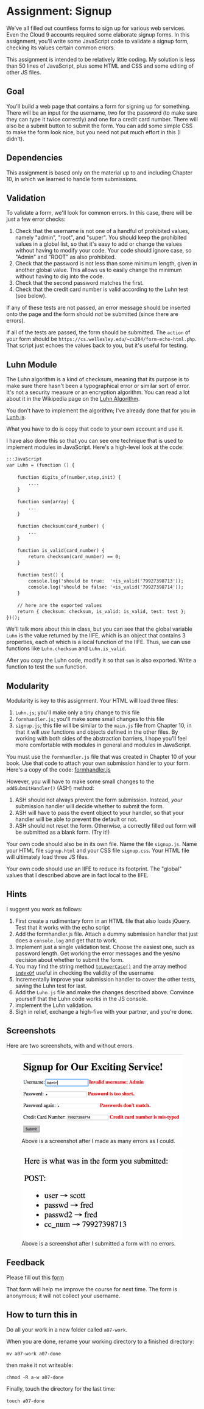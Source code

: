 # Assignment: Signup

We've all filled out countless forms to sign up for various web
services. Even the Cloud 9 accounts required some elaborate signup
forms. In this assignment, you'll write some JavaScript code to
validate a signup form, checking its values certain common errors.

This assignment is intended to be relatively little coding. My solution is
less than 50 lines of JavaScript, plus some HTML and CSS and some editing
of other JS files.

## Goal

You'll build a web page that contains a form for signing up for
something. There will be an input for the username, two for the
password (to make sure they can type it twice correctly) and one for a
credit card number. There will also be a submit button to submit the
form. You can add some simple CSS to make the form look nice, but
you need not put much effort in this (I didn't).

## Dependencies

This assignment is based only on the material up to and including Chapter
10, in which we learned to handle form submissions.

## Validation

To validate a form, we'll look for common errors. In this case, there
will be just a few error checks:

1. Check that the username is not one of a handful of prohibited
values, namely "admin", "root", and "super".  You should keep the
prohibited values in a global list, so that it's easy to
add or change the values without having to modify your code. Your
code should ignore case, so "Admin" and "ROOT" as also prohibited.
1. Check that the password is not less than some minimum length, given
in another global value. This allows us to easily change the
minimum without having to dig into the code.
1. Check that the second password matches the first.
1. Check that the credit card number is valid according to the Luhn
test (see below).

If any of these tests are not passed, an error message should be
inserted onto the page and the form should *not* be submitted (since
there are errors).

If all of the tests are passed, the form should be submitted. The
`action` of your form should be
`https://cs.wellesley.edu/~cs204/form-echo-html.php`. That script just
echoes the values back to you, but it's useful for testing.

## Luhn Module

The Luhn algorithm is a kind of checksum, meaning that its purpose is
to make sure there hasn't been a typographical error or similar sort
of error. It's not a security measure or an encryption algorithm. You
can read a lot about it in the Wikipedia page on the
[Luhn Algorithm](https://en.wikipedia.org/wiki/Luhn_algorithm).

You don't have to implement the algorithm; I've already done that for
you in [Lunh.js](Luhn.js).

What you have to do is copy that code to your own account and use it.

I have also done this so that you can see one technique that is used
to implement modules in JavaScript. Here's a high-level look at the
code:

```
:::JavaScript
var Luhn = (function () {

    function digits_of(number,step,init) {
        ....
    }
    
    function sum(array) {
        ...
    }

    function checksum(card_number) {
        ...
    } 

    function is_valid(card_number) {
        return checksum(card_number) == 0;
    }
    
    function test() {
        console.log('should be true:  '+is_valid('79927398713'));
        console.log('should be false: '+is_valid('79927398714'));
    }
    
    // here are the exported values
    return { checksum: checksum, is_valid: is_valid, test: test };
})();
```

We'll talk more about this in class, but you can see that the global
variable `Luhn` is the value returned by the IIFE, which is an object
that contains 3 properties, each of which is a local function of the
IIFE. Thus, we can use functions like `Luhn.checksum` and `Luhn.is_valid`.

After you copy the Luhn code, modify it so that `sum` is also
exported. Write a function to test the `sum` function.

## Modularity

Modularity is key to this assignment. Your HTML will load three files:

1. `Luhn.js`; you'll make only a tiny change to this file
1. `formhandler.js`; you'll make some small changes to this file
1. `signup.js`; this file will be similar to the `main.js` file from
Chapter 10, in that it will *use* functions and objects defined in the
other files.  By working with both sides of the abstraction barriers, I
hope you'll feel more comfortable with modules in general and modules in JavaScript.

You must use the `formhandler.js` file that was created in Chapter 10
of your book. Use that code to attach your own submission handler to
your form. Here's a copy of the code: [formhandler.js](formhandler.js)

However, you will have to make some small changes to the
`addSubmitHandler()` (ASH) method:

1. ASH should not always prevent the form submission. Instead, *your*
submission handler will decide whether to submit the form.
1. ASH will have to pass the event object to your handler, so that your
handler will be able to prevent the default or not. 
1. ASH should not reset the form. Otherwise, a correctly filled out
form will be submitted as a blank form. (Try it!)

Your own code should also be in its own file. Name the file
`signup.js`. Name your HTML file `signup.html` and your CSS file
`signup.css`. Your HTML file will ultimately load three JS files.

Your own code should use an IIFE to reduce its footprint. The "global"
values that I described above are in fact local to the IIFE.

## Hints

I suggest you work as follows:

1. First create a rudimentary form in an HTML file that also loads
jQuery. Test that it works with the echo script
1. Add the formhandler.js file. Attach a dummy submission handler that
just does a `console.log` and get that to work.
1. Implement just a single validation test. Choose the easiest one,
   such as password length. Get working the error messages and the yes/no
   decision about whether to submit the form.
1. You may find the string method [`toLowerCase()`](https://developer.mozilla.org/en-US/docs/Web/JavaScript/Reference/Global_Objects/String/toLowerCase) and the array method
[`indexOf`](https://developer.mozilla.org/en-US/docs/Web/JavaScript/Reference/Global_Objects/Array/indexOf) useful in checking the validity of the username   
1. Incrementally improve your submission handler to cover the other
tests, saving the Luhn test for last.
1. Add the `Luhn.js` file and make the changes described
   above. Convince yourself that the Luhn code works in the JS
   console.
1. implement the Luhn validation.
1. Sigh in relief, exchange a high-five with your partner, and you're
done.

## Screenshots

Here are two screenshots, with and without errors.

<figure>
<img src="screenshot-with-errors.png">
<figcaption>Above is a screenshot after I made as many errors as I
could.</figcaption>
</figure>

<figure>
<img src="screenshot-without-errors.png">
<figcaption>Above is a screenshot after I submitted a form with no errors.</figcaption>
</figure>

## Feedback

Please fill out this [form](https://docs.google.com/a/wellesley.edu/forms/d/e/1FAIpQLSf5ylPVcjiJt_j_IQKIx771rk710xjfh6JaZGFzO5SZM3LTag/viewform?usp=sf_link)

That form will help me improve the course for next time. The form is anonymous; it will not collect your username.

## How to turn this in

Do all your work in a new folder called `a07-work`.

When you are done, rename your working directory to a finished directory:

`mv a07-work a07-done`

then make it not writeable:

`chmod -R a-w a07-done`

Finally, touch the directory for the last time:

`touch a07-done`

